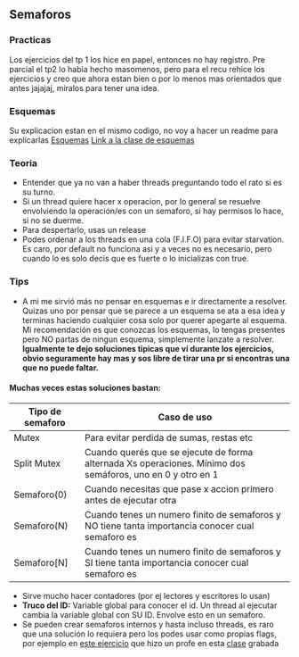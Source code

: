 ## Semaforos 

### Practicas
Los ejercicios del tp 1 los hice en papel, entonces no hay registro. 
Pre parcial el tp2 lo habia hecho masomenos, pero para el recu rehice los ejercicios y creo que ahora estan bien o por lo menos mas orientados que antes jajajaj, miralos para tener una idea. 

### Esquemas 
Su explicacion estan en el mismo codigo, no voy a hacer un readme para explicarlas [Esquemas](https://github.com/MateoGiuffra/concurrente/blob/main/Semaforos/Esquemas)
[Link a la clase de esquemas](https://www.youtube.com/watch?v=R8Sl82XPcIQ&list=PLiroaJ49ZKkJ3fCdH2m1AmgWlFMdezpiq&index=8)

### Teoria
- Entender que ya no van a haber threads preguntando todo el rato si es su turno. 
- Si un thread quiere hacer x operacion, por lo general se resuelve envolviendo la operación/es con un semaforo, si hay permisos lo hace, si no se duerme. 
- Para despertarlo, usas un release
- Podes ordenar a los threads en una cola (F.I.F.O) para evitar starvation. Es caro, por default no funciona asi y a veces no es necesario, pero cuando lo es solo decis que es fuerte o lo inicializas con true.  

### Tips 
- A mi me sirvió más no pensar en esquemas e ir directamente a resolver. Quizas uno por pensar que se parece a un esquema se ata a esa idea y terminas haciendo cualquier cosa solo por querer apegarte al esquema. Mi recomendación es que conozcas los esquemas, lo tengas presentes pero NO partas de ningun esquema, simplemente lanzate a resolver.   **Igualmente te dejo soluciones tipicas que vi durante los ejercicios, obvio seguramente hay mas y sos libre de tirar una pr si encontras una que no puede faltar.**


#### Muchas veces estas soluciones bastan: 
| Tipo de semaforo | Caso de uso |
|----------------|----------------|
| Mutex  | Para evitar perdida de sumas, restas etc |
| Split Mutex  | Cuando querés que se ejecute de forma alternada Xs operaciones. Mínimo dos semáforos, uno en 0 y otro en 1 |
| Semaforo(0)  | Cuando necesitas que pase x accion primero antes de ejecutar otra |
| Semaforo(N)  | Cuando tenes un numero finito de semaforos y NO tiene tanta importancia conocer cual semaforo es |
| Semaforo[N]  | Cuando tenes un numero finito de semaforos y SI tiene tanta importancia conocer cual semaforo es |
- Sirve mucho hacer contadores (por ej lectores y escritores lo usan)
- **Truco del ID:** Variable global para conocer el id. Un thread al ejecutar cambia la variable global con SU ID. Envolve esto en un semaforo. 
- Se pueden crear semaforos internos y hasta incluso threads, es raro que una solución lo requiera pero los podes usar como propias flags, por ejemplo en [este ejercicio](https://github.com/MateoGiuffra/concurrente/blob/main/Semaforos/Ejercicios) que hizo un profe en esta [clase](https://www.youtube.com/watch?v=9RAeB5otuss&list=PLiroaJ49ZKkJ3fCdH2m1AmgWlFMdezpiq&index=12) grabada
